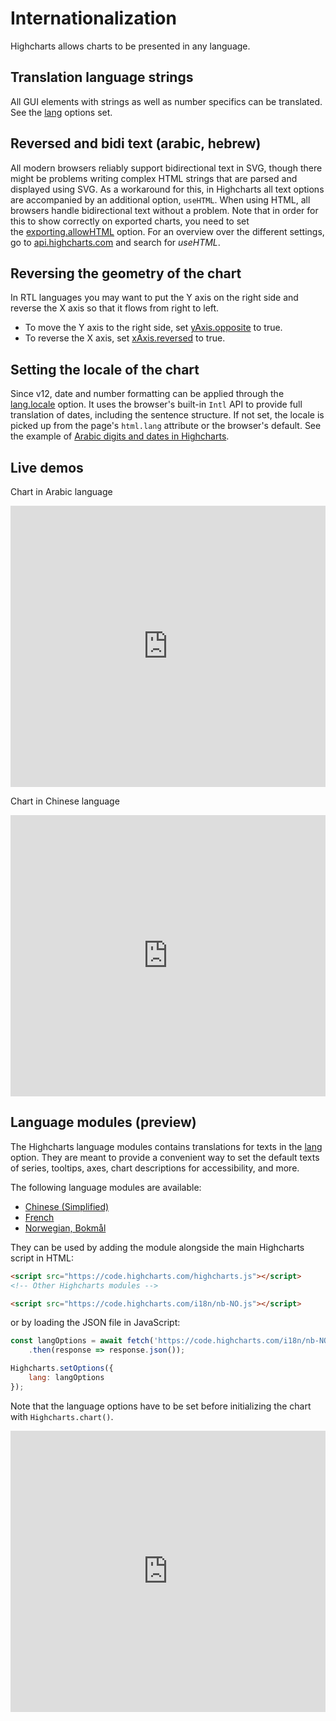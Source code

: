Internationalization
====================

Highcharts allows charts to be presented in any language.

Translation language strings
----------------------------

All GUI elements with strings as well as number specifics can be translated. See the [lang](https://api.highcharts.com/highcharts/lang) options set.

Reversed and bidi text (arabic, hebrew)
---------------------------------------

All modern browsers reliably support bidirectional text in SVG, though there might be problems writing complex HTML strings that are parsed and displayed using SVG. As a workaround for this, in Highcharts all text options are accompanied by an additional option, `useHTML`. When using HTML, all browsers handle bidirectional text without a problem. Note that in order for this to show correctly on exported charts, you need to set the [exporting.allowHTML](https://api.highcharts.com/highcharts/exporting.allowHTML) option. For an overview over the different settings, go to [api.highcharts.com](https://api.highcharts.com) and search for _useHTML_.

Reversing the geometry of the chart
-----------------------------------

In RTL languages you may want to put the Y axis on the right side and reverse the X axis so that it flows from right to left. 

*   To move the Y axis to the right side, set [yAxis.opposite](https://api.highcharts.com/highcharts/yAxis.opposite) to true.
*   To reverse the X axis, set [xAxis.reversed](https://api.highcharts.com/highcharts/xAxis.reversed) to true.

Setting the locale of the chart
-------------------------------

Since v12, date and number formatting can be applied through the [lang.locale](https://api.highcharts.com/highcharts/lang.locale) option. It uses the browser's built-in `Intl` API to provide full translation of dates, including the sentence structure. If not set, the locale is picked up from the page's `html.lang` attribute or the browser's default. See the example of [Arabic digits and dates in Highcharts](https://jsfiddle.net/gh/get/library/pure/highcharts/highcharts/tree/master/samples/highcharts/members/highcharts-numberformat/). 

Live demos
----------


Chart in Arabic language
<iframe style="width: 100%; height: 450px; border: none;" src='https://www.highcharts.com/samples/embed/highcharts/lang/i18n-arabic' allow="fullscreen"></iframe>

Chart in Chinese language
<iframe style="width: 100%; height: 450px; border: none;" src='https://www.highcharts.com/samples/embed/highcharts/lang/i18n-chinese' allow="fullscreen"></iframe>


## Language modules (preview)

The Highcharts language modules contains translations for texts in the
[lang](https://api.highcharts.com/highcharts/lang) option. They are meant to
provide a convenient way to set the default texts of series, tooltips, axes,
chart descriptions for accessibility, and more.

The following language modules are available:

* [Chinese (Simplified)](https://code.highcharts.com/i18n/zh-CN.js)
* [French](https://code.highcharts.com/i18n/fr-FR.js)
* [Norwegian, Bokmål](https://code.highcharts.com/i18n/nb-NO.js)

They can be used by adding the module alongside the main Highcharts script in HTML:

```html
<script src="https://code.highcharts.com/highcharts.js"></script>
<!-- Other Highcharts modules -->

<script src="https://code.highcharts.com/i18n/nb-NO.js"></script>
```

or by loading the JSON file in JavaScript:

```js
const langOptions = await fetch('https://code.highcharts.com/i18n/nb-NO.json')
    .then(response => response.json());

Highcharts.setOptions({
    lang: langOptions
});

```

Note that the language options have to be set before initializing the chart with `Highcharts.chart()`.

<iframe
    style="width: 100%; height: 450px; border: none;"
    src="https://www.highcharts.com/samples/embed/highcharts/demo/i18n"
    allow="fullscreen"
></iframe>

